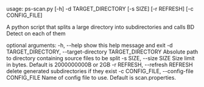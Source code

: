 usage: ps-scan.py [-h] -d TARGET_DIRECTORY [-s SIZE] [-r REFRESH]
                  [-c CONFIG_FILE]

A python script that splits a large directory into subdirectories and calls BD
Detect on each of them

optional arguments:
  -h, --help            show this help message and exit
  -d TARGET_DIRECTORY, --target-directory TARGET_DIRECTORY
                        Absolute path to directory containing source files to
                        be split
  -s SIZE, --size SIZE  Size limit in bytes. Default is 2000000000B or 2GB
  -r REFRESH, --refresh REFRESH
                        delete generated subdirectories if they exist
  -c CONFIG_FILE, --config-file CONFIG_FILE
                        Name of config file to use. Default is
                        scan.properties.
